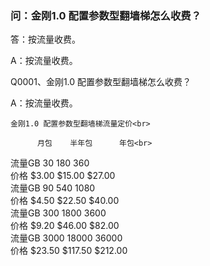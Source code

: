 ### 问：金刚1.0 配置参数型翻墙梯怎么收费？
答：按流量收费。

   A：按流量收费。

Q0001、金刚1.0 配置参数型翻墙梯怎么收费？

A：按流量收费。

    金刚1.0 配置参数型翻墙梯流量定价<br>

          月包    半年包      年包<br>
 流量GB     30      180      360<br>
 价格    $3.00   $15.00   $27.00<br>
 流量GB     90      540     1080<br>
 价格    $4.50   $22.50   $40.00<br>
 流量GB    300     1800     3600<br>
 价格    $9.20   $46.00   $82.00<br>
 流量GB   3000    18000    36000<br>
 价格   $23.50  $117.50  $212.00<br>
